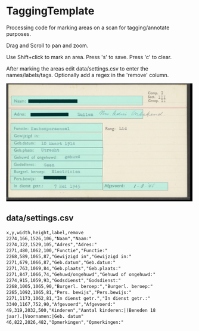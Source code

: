 # TaggingTemplate
Processing code for marking areas on a scan for tagging/annotate purposes.

Drag and Scroll to pan and zoom.

Use Shift+click to mark an area. Press 's' to save. Press 'c' to clear.

After marking the areas edit data/settings.csv to enter the names/labels/tags. Optionally add a regex in the 'remove' column.

<img src="data/screenshot.jpg" width="500">

## data/settings.csv
```csv
x,y,width,height,label,remove
2274,166,1526,106,"Naam","Naam:"
2274,322,1529,105,"Adres","Adres:"
2271,480,1062,100,"Functie","Functie:"
2268,589,1065,87,"Gewijzigd in","Gewijzigd in:"
2271,679,1066,87,"Geb.datum","Geb.datum:"
2271,763,1069,84,"Geb.plaats","Geb.plaats:"
2271,847,1066,74,"Gehuwd/ongehuwd","Gehuwd of ongehuwd:"
2274,915,1059,93,"Godsdienst","Godsdienst:"
2268,1005,1065,90,"Burgerl. beroep:","Burgerl. beroep:"
2265,1092,1065,81,"Pers. bewijs","Pers.bewijs:"
2271,1173,1062,81,"In dienst getr.","In dienst getr.:"
3340,1167,752,90,"Afgevoerd","Afgevoerd:"
49,319,2032,500,"Kinderen","Aantal kinderen:|(Beneden 18 jaar).|Voornamen:|Geb. datum"
46,822,2026,482,"Opmerkingen","Opmerkingen:"
```
